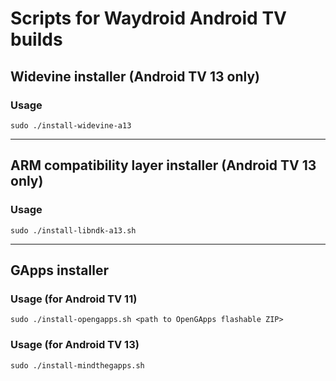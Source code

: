 # Scripts for Waydroid Android TV builds
## Widevine installer (Android TV 13 only)
### Usage
```shell
sudo ./install-widevine-a13
```
---
## ARM compatibility layer installer (Android TV 13 only)
### Usage
```shell
sudo ./install-libndk-a13.sh
```
---
## GApps installer
### Usage (for Android TV 11)
```shell
sudo ./install-opengapps.sh <path to OpenGApps flashable ZIP>
```

### Usage (for Android TV 13)
```shell
sudo ./install-mindthegapps.sh
```
